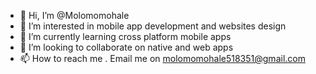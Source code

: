 - 👋 Hi, I’m @Molomomohale
- 👀 I’m interested in mobile app development and websites design
- 🌱 I’m currently learning cross platform mobile apps
- 💞️ I’m looking to collaborate on native and web apps
- 📫 How to reach me . Email me on molomomohale518351@gmail.com

<!---
Molomomohale/Molomomohale is a ✨ special ✨ repository because its `README.md` (this file) appears on your GitHub profile.
You can click the Preview link to take a look at your changes.
--->
